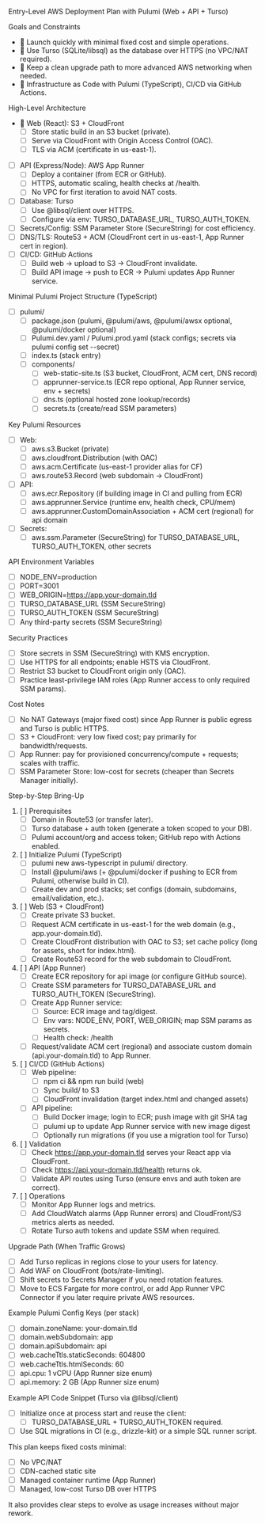 Entry-Level AWS Deployment Plan with Pulumi (Web + API + Turso)

Goals and Constraints

- 🧠️ Launch quickly with minimal fixed cost and simple operations.
- 🧠️ Use Turso (SQLite/libsql) as the database over HTTPS (no VPC/NAT required).
- 🧠️ Keep a clean upgrade path to more advanced AWS networking when needed.
- 🧠 Infrastructure as Code with Pulumi (TypeScript), CI/CD via GitHub Actions.

High-Level Architecture

- 👀 Web (React): S3 + CloudFront
  - [ ] Store static build in an S3 bucket (private).
  - [ ] Serve via CloudFront with Origin Access Control (OAC).
  - [ ] TLS via ACM (certificate in us-east-1).
- [ ] API (Express/Node): AWS App Runner
  - [ ] Deploy a container (from ECR or GitHub).
  - [ ] HTTPS, automatic scaling, health checks at /health.
  - [ ] No VPC for first iteration to avoid NAT costs.
- [ ] Database: Turso
  - [ ] Use @libsql/client over HTTPS.
  - [ ] Configure via env: TURSO_DATABASE_URL, TURSO_AUTH_TOKEN.
- [ ] Secrets/Config: SSM Parameter Store (SecureString) for cost efficiency.
- [ ] DNS/TLS: Route53 + ACM (CloudFront cert in us-east-1, App Runner cert in region).
- [ ] CI/CD: GitHub Actions
  - [ ] Build web -> upload to S3 -> CloudFront invalidate.
  - [ ] Build API image -> push to ECR -> Pulumi updates App Runner service.

Minimal Pulumi Project Structure (TypeScript)

- [ ] pulumi/
  - [ ] package.json (pulumi, @pulumi/aws, @pulumi/awsx optional, @pulumi/docker optional)
  - [ ] Pulumi.dev.yaml / Pulumi.prod.yaml (stack configs; secrets via pulumi config set --secret)
  - [ ] index.ts (stack entry)
  - [ ] components/
    - [ ] web-static-site.ts (S3 bucket, CloudFront, ACM cert, DNS record)
    - [ ] apprunner-service.ts (ECR repo optional, App Runner service, env + secrets)
    - [ ] dns.ts (optional hosted zone lookup/records)
    - [ ] secrets.ts (create/read SSM parameters)

Key Pulumi Resources

- [ ] Web:
  - [ ] aws.s3.Bucket (private)
  - [ ] aws.cloudfront.Distribution (with OAC)
  - [ ] aws.acm.Certificate (us-east-1 provider alias for CF)
  - [ ] aws.route53.Record (web subdomain -> CloudFront)
- [ ] API:
  - [ ] aws.ecr.Repository (if building image in CI and pulling from ECR)
  - [ ] aws.apprunner.Service (runtime env, health check, CPU/mem)
  - [ ] aws.apprunner.CustomDomainAssociation + ACM cert (regional) for api domain
- [ ] Secrets:
  - [ ] aws.ssm.Parameter (SecureString) for TURSO_DATABASE_URL, TURSO_AUTH_TOKEN, other secrets

API Environment Variables

- [ ] NODE_ENV=production
- [ ] PORT=3001
- [ ] WEB_ORIGIN=https://app.your-domain.tld
- [ ] TURSO_DATABASE_URL (SSM SecureString)
- [ ] TURSO_AUTH_TOKEN (SSM SecureString)
- [ ] Any third-party secrets (SSM SecureString)

Security Practices

- [ ] Store secrets in SSM (SecureString) with KMS encryption.
- [ ] Use HTTPS for all endpoints; enable HSTS via CloudFront.
- [ ] Restrict S3 bucket to CloudFront origin only (OAC).
- [ ] Practice least-privilege IAM roles (App Runner access to only required SSM params).

Cost Notes

- [ ] No NAT Gateways (major fixed cost) since App Runner is public egress and Turso is public HTTPS.
- [ ] S3 + CloudFront: very low fixed cost; pay primarily for bandwidth/requests.
- [ ] App Runner: pay for provisioned concurrency/compute + requests; scales with traffic.
- [ ] SSM Parameter Store: low-cost for secrets (cheaper than Secrets Manager initially).

Step-by-Step Bring-Up

1. [ ] Prerequisites
   - [ ] Domain in Route53 (or transfer later).
   - [ ] Turso database + auth token (generate a token scoped to your DB).
   - [ ] Pulumi account/org and access token; GitHub repo with Actions enabled.
2. [ ] Initialize Pulumi (TypeScript)
   - [ ] pulumi new aws-typescript in pulumi/ directory.
   - [ ] Install @pulumi/aws (+ @pulumi/docker if pushing to ECR from Pulumi, otherwise build in CI).
   - [ ] Create dev and prod stacks; set configs (domain, subdomains, email/validation, etc.).
3. [ ] Web (S3 + CloudFront)
   - [ ] Create private S3 bucket.
   - [ ] Request ACM certificate in us-east-1 for the web domain (e.g., app.your-domain.tld).
   - [ ] Create CloudFront distribution with OAC to S3; set cache policy (long for assets, short for index.html).
   - [ ] Create Route53 record for the web subdomain to CloudFront.
4. [ ] API (App Runner)
   - [ ] Create ECR repository for api image (or configure GitHub source).
   - [ ] Create SSM parameters for TURSO_DATABASE_URL and TURSO_AUTH_TOKEN (SecureString).
   - [ ] Create App Runner service:
     - [ ] Source: ECR image and tag/digest.
     - [ ] Env vars: NODE_ENV, PORT, WEB_ORIGIN; map SSM params as secrets.
     - [ ] Health check: /health
   - [ ] Request/validate ACM cert (regional) and associate custom domain (api.your-domain.tld) to App Runner.
5. [ ] CI/CD (GitHub Actions)
   - [ ] Web pipeline:
     - [ ] npm ci && npm run build (web)
     - [ ] Sync build/ to S3
     - [ ] CloudFront invalidation (target index.html and changed assets)
   - [ ] API pipeline:
     - [ ] Build Docker image; login to ECR; push image with git SHA tag
     - [ ] pulumi up to update App Runner service with new image digest
     - [ ] Optionally run migrations (if you use a migration tool for Turso)
6. [ ] Validation
   - [ ] Check https://app.your-domain.tld serves your React app via CloudFront.
   - [ ] Check https://api.your-domain.tld/health returns ok.
   - [ ] Validate API routes using Turso (ensure envs and auth token are correct).
7. [ ] Operations
   - [ ] Monitor App Runner logs and metrics.
   - [ ] Add CloudWatch alarms (App Runner errors) and CloudFront/S3 metrics alerts as needed.
   - [ ] Rotate Turso auth tokens and update SSM when required.

Upgrade Path (When Traffic Grows)

- [ ] Add Turso replicas in regions close to your users for latency.
- [ ] Add WAF on CloudFront (bots/rate-limiting).
- [ ] Shift secrets to Secrets Manager if you need rotation features.
- [ ] Move to ECS Fargate for more control, or add App Runner VPC Connector if you later require private AWS resources.

Example Pulumi Config Keys (per stack)

- [ ] domain.zoneName: your-domain.tld
- [ ] domain.webSubdomain: app
- [ ] domain.apiSubdomain: api
- [ ] web.cacheTtls.staticSeconds: 604800
- [ ] web.cacheTtls.htmlSeconds: 60
- [ ] api.cpu: 1 vCPU (App Runner size enum)
- [ ] api.memory: 2 GB (App Runner size enum)

Example API Code Snippet (Turso via @libsql/client)

- [ ] Initialize once at process start and reuse the client:
  - [ ] TURSO_DATABASE_URL + TURSO_AUTH_TOKEN required.
- [ ] Use SQL migrations in CI (e.g., drizzle-kit) or a simple SQL runner script.

This plan keeps fixed costs minimal:

- [ ] No VPC/NAT
- [ ] CDN-cached static site
- [ ] Managed container runtime (App Runner)
- [ ] Managed, low-cost Turso DB over HTTPS

It also provides clear steps to evolve as usage increases without major rework.
